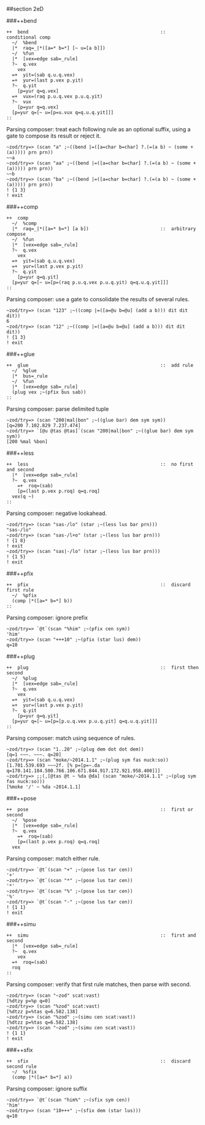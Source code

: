 ##section 2eD

###++bend

```
++  bend                                                ::  conditional comp
  ~/  %bend
  |*  raq=_|*([a=* b=*] [~ u=[a b]])
  ~/  %fun
  |*  [vex=edge sab=_rule]
  ?~  q.vex
    vex
  =+  yit=(sab q.u.q.vex)
  =+  yur=(last p.vex p.yit)
  ?~  q.yit
    [p=yur q=q.vex]
  =+  vux=(raq p.u.q.vex p.u.q.yit)
  ?~  vux
    [p=yur q=q.vex]
  [p=yur q=[~ u=[p=u.vux q=q.u.q.yit]]]
::
```

Parsing composer: treat each following rule as an optional suffix, using a gate to 
compose its result or reject it.

    ~zod/try=> (scan "a" ;~((bend |=([a=char b=char] ?.(=(a b) ~ (some +(a))))) prn prn))
    ~~a
    ~zod/try=> (scan "aa" ;~((bend |=([a=char b=char] ?.(=(a b) ~ (some +(a))))) prn prn))
    ~~b
    ~zod/try=> (scan "ba" ;~((bend |=([a=char b=char] ?.(=(a b) ~ (some +(a))))) prn prn))
    ! {1 3}
    ! exit

###++comp

```
++  comp
  ~/  %comp
  |*  raq=_|*([a=* b=*] [a b])                          ::  arbitrary compose
  ~/  %fun
  |*  [vex=edge sab=_rule]
  ?~  q.vex
    vex
  =+  yit=(sab q.u.q.vex)
  =+  yur=(last p.vex p.yit)
  ?~  q.yit
    [p=yur q=q.yit]
  [p=yur q=[~ u=[p=(raq p.u.q.vex p.u.q.yit) q=q.u.q.yit]]]
::
```

Parsing composer: use a gate to consolidate the results of several rules.

    ~zod/try=> (scan "123" ;~((comp |=([a=@u b=@u] (add a b))) dit dit dit))
    6
    ~zod/try=> (scan "12" ;~((comp |=([a=@u b=@u] (add a b))) dit dit dit))
    ! {1 3}
    ! exit

###++glue

```
++  glue                                                ::  add rule
  ~/  %glue
  |*  bus=_rule
  ~/  %fun
  |*  [vex=edge sab=_rule]
  (plug vex ;~(pfix bus sab))
::
```

Parsing composer: parse delimited tuple

    ~zod/try=> (scan "200|mal|bon" ;~((glue bar) dem sym sym))
    [q=200 7.102.829 7.237.474]
    ~zod/try=> `[@u @tas @tas]`(scan "200|mal|bon" ;~((glue bar) dem sym sym))
    [200 %mal %bon]

###++less

```
++  less                                                ::  no first and second
  |*  [vex=edge sab=_rule]
  ?~  q.vex
    =+  roq=(sab)
    [p=(last p.vex p.roq) q=q.roq]
  vex(q ~)
::
```

Parsing composer: negative lookahead.

    ~zod/try=> (scan "sas-/lo" (star ;~(less lus bar prn)))
    "sas-/lo"
    ~zod/try=> (scan "sas-/l+o" (star ;~(less lus bar prn)))
    ! {1 8}
    ! exit
    ~zod/try=> (scan "sas|-/lo" (star ;~(less lus bar prn)))
    ! {1 5}
    ! exit

###++pfix

```
++  pfix                                                ::  discard first rule
  ~/  %pfix
  (comp |*([a=* b=*] b))
::
```

Parsing composer: ignore prefix

    ~zod/try=> `@t`(scan "%him" ;~(pfix cen sym))
    'him'
    ~zod/try=> (scan "+++10" ;~(pfix (star lus) dem))
    q=10

###++plug

```
++  plug                                                ::  first then second
  ~/  %plug
  |*  [vex=edge sab=_rule]
  ?~  q.vex
    vex
  =+  yit=(sab q.u.q.vex)
  =+  yur=(last p.vex p.yit)
  ?~  q.yit
    [p=yur q=q.yit]
  [p=yur q=[~ u=[p=[p.u.q.vex p.u.q.yit] q=q.u.q.yit]]]
::
```

Parsing composer: match using sequence of rules.

    ~zod/try=> (scan "1..20" ;~(plug dem dot dot dem))
    [q=1 ~~~. ~~~. q=20]
    ~zod/try=> (scan "moke/~2014.1.1" ;~(plug sym fas nuck:so))
    [1.701.539.693 ~~~2f. [% p=[p=~.da q=170.141.184.500.766.106.671.844.917.172.921.958.400]]]
    ~zod/try=> ;;(,[@tas @t ~ %da @da] (scan "moke/~2014.1.1" ;~(plug sym fas nuck:so)))
    [%moke '/' ~ %da ~2014.1.1]

###++pose

```
++  pose                                                ::  first or second
  ~/  %pose
  |*  [vex=edge sab=_rule]
  ?~  q.vex
    =+  roq=(sab)
    [p=(last p.vex p.roq) q=q.roq]
  vex
```

Parsing composer: match either rule.

    ~zod/try=> `@t`(scan "+" ;~(pose lus tar cen))
    '+'
    ~zod/try=> `@t`(scan "*" ;~(pose lus tar cen))
    '*'
    ~zod/try=> `@t`(scan "%" ;~(pose lus tar cen))
    '%'
    ~zod/try=> `@t`(scan "-" ;~(pose lus tar cen))
    ! {1 1}
    ! exit

###++simu

```
++  simu                                                ::  first and second
  |*  [vex=edge sab=_rule]
  ?~  q.vex
    vex
  =+  roq=(sab)
  roq
::
```

Parsing composer: verify that first rule matches, then parse with second.

    ~zod/try=> (scan "~zod" scat:vast)
    [%dtzy p=%p q=0]
    ~zod/try=> (scan "%zod" scat:vast)
    [%dtzz p=%tas q=6.582.138]
    ~zod/try=> (scan "%zod" ;~(simu cen scat:vast))
    [%dtzz p=%tas q=6.582.138]
    ~zod/try=> (scan "~zod" ;~(simu cen scat:vast))
    ! {1 1}
    ! exit

###++sfix

```
++  sfix                                                ::  discard second rule
  ~/  %sfix
  (comp |*([a=* b=*] a))
```

Parsing composer: ignore suffix

    ~zod/try=> `@t`(scan "him%" ;~(sfix sym cen))
    'him'
    ~zod/try=> (scan "10+++" ;~(sfix dem (star lus)))
    q=10
